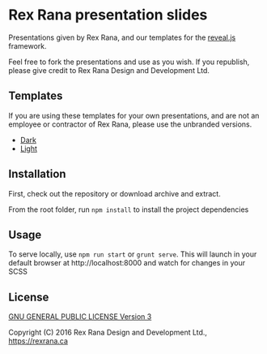 # Rex Rana presentation slides

Presentations given by Rex Rana, and our templates for the [reveal.js](https://revealjs.com/) framework.

Feel free to fork the presentations and use as you wish. If you republish, please give credit to Rex Rana Design and Development Ltd.

## Templates

If you are using these templates for your own presentations, and are not an employee or contractor of Rex Rana, please use the unbranded versions.

- [Dark](templates/unbranded/dark.html)
- [Light](templates/unbranded/light.html)

## Installation

First, check out the repository or download archive and extract.

From the root folder, run `npm install` to install the project dependencies

## Usage

To serve locally, use `npm run start` or `grunt serve`. This will launch in your default browser at http://localhost:8000 and watch for changes in your SCSS



## License

[GNU GENERAL PUBLIC LICENSE Version 3](LICENSE)

Copyright (C) 2016 Rex Rana Design and Development Ltd., https://rexrana.ca
